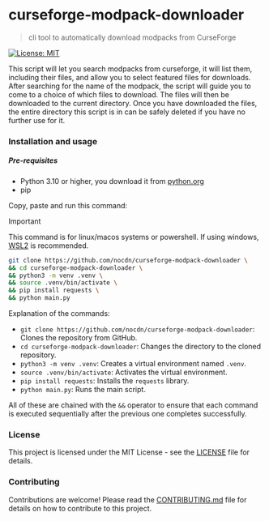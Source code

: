 # curseforge-modpack-downloader

> cli tool to automatically download modpacks from CurseForge

[![License: MIT](https://img.shields.io/badge/License-MIT-yellow.svg)](https://opensource.org/licenses/MIT)

This script will let you search modpacks from curseforge, it will list them, including their files, and allow you to select featured files for downloads. After searching for the name of the modpack, the script will guide you to come to a choice of which files to download. The files will then be downloaded to the current directory. Once you have downloaded the files, the entire directory this script is in can be safely deleted if you have no further use for it.

### Installation and usage

##### Pre-requisites

- Python 3.10 or higher, you download it from [python.org](https://www.python.org/downloads/)
- pip

Copy, paste and run this command:

> [!IMPORTANT]
> This command is for linux/macos systems or powershell. If using windows, [WSL2](https://learn.microsoft.com/en-us/windows/wsl/install) is recommended.

```bash
git clone https://github.com/nocdn/curseforge-modpack-downloader \
&& cd curseforge-modpack-downloader \
&& python3 -m venv .venv \
&& source .venv/bin/activate \
&& pip install requests \
&& python main.py
```

Explanation of the commands:

- `git clone https://github.com/nocdn/curseforge-modpack-downloader`: Clones the repository from GitHub.
- `cd curseforge-modpack-downloader`: Changes the directory to the cloned repository.
- `python3 -m venv .venv`: Creates a virtual environment named `.venv`.
- `source .venv/bin/activate`: Activates the virtual environment.
- `pip install requests`: Installs the `requests` library.
- `python main.py`: Runs the main script.

All of these are chained with the `&&` operator to ensure that each command is executed sequentially after the previous one completes successfully.


### License

This project is licensed under the MIT License - see the [LICENSE](LICENSE) file for details.

### Contributing

Contributions are welcome! Please read the [CONTRIBUTING.md](CONTRIBUTING.md) file for details on how to contribute to this project.
